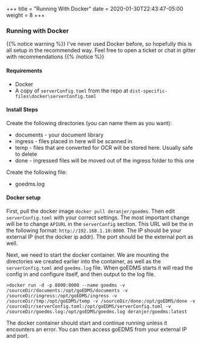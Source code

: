 +++
title = "Running With Docker"
date = 2020-01-30T22:43:47-05:00
weight = 8
+++



### Running with Docker

{{% notice warning %}}
I've never used Docker before, so hopefully this is all setup in the recommended way.  Feel free to open a ticket or chat in gitter with recommendations
{{% /notice %}}

#### Requirements

* Docker
* A copy of `serverConfig.toml` from the repo at `dist-specific-files\docker\serverConfig.toml`
  
#### Install Steps

Create the following directories (you can name them as you want):

* documents - your document library
* ingress - files placed in here will be scanned in
* temp - files that are converted for OCR will be stored here.  Usually safe to delete
* done - ingressed files will be moved out of the ingress folder to this one

Create the following file:

* goedms.log

#### Docker setup

First, pull the docker image `docker pull deranjer/goedms`.  Then edit `serverConfig.toml` with your correct settings.  The most important change will be to change `APIURL` in the `serverConfig` section.  This URL will be the in the following format: `http://192.168.1.10:8000`.  The IP should be your external IP (not the docker ip addr). The port should be the external port as well.

Next, we need to start the docker container.  We are mounting the directories we created earlier into the container, as well as the `serverConfig.toml` and `goedms.log` file.  When goEDMS starts it will read the config in and configure itself, and then output to the log file.

```shell
>docker run -d -p 8000:8000 --name goedms -v /sourceDir/documents:/opt/goEDMS/documents -v /sourceDir/ingress:/opt/goEDMS/ingress -v /sourceDir/tmp:/opt/goEDMS/temp -v /sourceDir/done:/opt/goEDMS/done -v /sourceDir/serverConfig.toml:/opt/goEDMS/serverConfig.toml -v /sourceDir/goedms.log:/opt/goEDMS/goedms.log deranjer/goedms:latest
```

The docker container should start and continue running unless it encounters an error.  You can then access goEDMS from your external IP and port.

